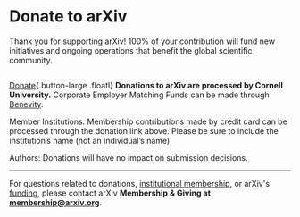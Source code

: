 Donate to arXiv
======

<p style="margin-bottom: 2em;">Thank you for supporting arXiv! 100% of your contribution will fund new initiatives and ongoing operations that benefit the global scientific community.</p>

[Donate](https://securelb.imodules.com/s/1717/alumni/event.aspx?sid=1717&gid=2&pgid=22315&cid=35778&dids=276&bledit=1&sort=1){.button-large .floatl}
**Donations to arXiv are processed by Cornell University.** Corporate Employer Matching Funds can be made through [Benevity](https://causes.benevity.org/causes/840-150532082/project/3FK1YBQWRZ).

Member Institutions: Membership contributions made by credit card can be processed through the donation link above. Please be sure to include the institution’s name (not an individual’s name).

Authors: Donations will have no impact on submission decisions.

---

For questions related to donations, [institutional membership](membership.md), or arXiv's [funding](funding.md), please contact arXiv **Membership & Giving at membership@arxiv.org**.
